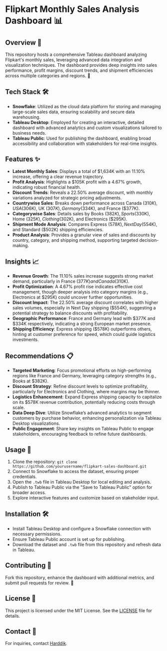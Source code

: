 # Flipkart Monthly Sales Analysis Dashboard 📊

## Overview 🌟
This repository hosts a comprehensive Tableau dashboard analyzing Flipkart's monthly sales, leveraging advanced data integration and visualization techniques. The dashboard provides deep insights into sales performance, profit margins, discount trends, and shipment efficiencies across multiple categories and regions. 🚀

## Tech Stack 🛠️
- **Snowflake**: Utilized as the cloud data platform for storing and managing large-scale sales data, ensuring scalability and secure data warehousing.
- **Tableau Desktop**: Employed for creating an interactive, detailed dashboard with advanced analytics and custom visualizations tailored to business needs.
- **Tableau Public**: Used for publishing the dashboard, enabling broad accessibility and collaboration with stakeholders for real-time insights.

## Features ✨
- **Latest Monthly Sales**: Displays a total of $1,634K with an 11.10% increase, offering a clear revenue trajectory.
- **Profit Analysis**: Highlights a $105K profit with a 4.67% growth, indicating robust financial health.
- **Discount Trends**: Reveals a 22.50% average discount, with monthly variations analyzed for strategic pricing adjustments.
- **Countrywise Sales**: Breaks down performance across Canada ($310K), USA ($306K), UK ($307K), Germany ($334K), and France ($377K).
- **Categorywise Sales**: Details sales by Books ($382K), Sports ($330K), Home ($325K), Clothing ($302K), and Electronics ($295K).
- **Shipment Mode Analysis**: Compares Express ($578K), Next Day ($554K), and Standard ($502K) shipping efficiencies.
- **Product Analysis**: Provides a granular view of sales and discounts by country, category, and shipping method, supporting targeted decision-making.

## Insights 📈
- **Revenue Growth**: The 11.10% sales increase suggests strong market demand, particularly in France ($377K) and Canada ($310K).
- **Profit Optimization**: A 4.67% profit rise indicates effective cost management, though deeper analysis into category margins (e.g., Electronics at $295K) could uncover further opportunities.
- **Discount Impact**: The 22.50% average discount correlates with higher sales volumes, especially in Next Day shipping ($554K), suggesting a potential strategy to balance discounts with profitability.
- **Geographic Performance**: France and Germany lead with $377K and $334K respectively, indicating a strong European market presence.
- **Shipping Efficiency**: Express shipping ($578K) outperforms others, hinting at customer preference for speed, which could guide logistics investments.

## Recommendations 📋
- **Targeted Marketing**: Focus promotional efforts on high-performing regions like France and Germany, leveraging category strengths (e.g., Books at $382K).
- **Discount Strategy**: Refine discount levels to optimize profitability, particularly for Electronics and Clothing, where margins may be thinner.
- **Logistics Enhancement**: Expand Express shipping capacity to capitalize on its $578K revenue contribution, potentially reducing costs through scale.
- **Data Deep Dive**: Utilize Snowflake’s advanced analytics to segment customers by purchase behavior, enhancing personalization via Tableau Desktop visualizations.
- **Public Engagement**: Share key insights on Tableau Public to engage stakeholders, encouraging feedback to refine future dashboards.

## Usage 🚦
1. Clone the repository: `git clone https://github.com/yourusername/flipkart-sales-dashboard.git`
2. Connect to Snowflake to access the dataset, ensuring proper credentials.
3. Open the `.twb` file in Tableau Desktop for local editing and analysis.
4. Publish to Tableau Public via the "Save to Tableau Public" option for broader access.
5. Explore interactive features and customize based on stakeholder input.

## Installation 🛠️
- Install Tableau Desktop and configure a Snowflake connection with necessary permissions.
- Ensure Tableau Public account is set up for publishing.
- Download the dataset and `.twb` file from this repository and refresh data in Tableau.

## Contributing 🤝
Fork this repository, enhance the dashboard with additional metrics, and submit pull requests for review. 🌱

## License 📜
This project is licensed under the MIT License. See the [LICENSE](LICENSE) file for details.

## Contact 📧
For inquiries, contact [Harddik](mailto:harddik05@gmail.com).